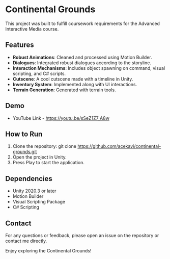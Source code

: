 # Continental Grounds

This project was built to fulfill coursework requirements for the Advanced Interactive Media course.

## Features
- **Robust Animations**: Cleaned and processed using Motion Builder.
- **Dialogues**: Integrated robust dialogues according to the storyline.
- **Interaction Mechanisms**: Includes object spawning on command, visual scripting, and C# scripts.
- **Cutscene**: A cool cutscene made with a timeline in Unity.
- **Inventory System**: Implemented along with UI interactions.
- **Terrain Generation**: Generated with terrain tools.

## Demo
- YouTube Link - https://youtu.be/sSeZ1Z7_A8w

## How to Run
1. Clone the repository: git clone https://github.com/acekavi/continental-grounds.git
2. Open the project in Unity.
3. Press Play to start the application.

## Dependencies
- Unity 2020.3 or later
- Motion Builder
- Visual Scripting Package
- C# Scripting

## Contact
For any questions or feedback, please open an issue on the repository or contact me directly.

Enjoy exploring the Continental Grounds!
